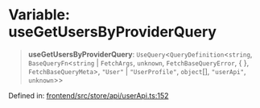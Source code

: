 # Variable: useGetUsersByProviderQuery

> **useGetUsersByProviderQuery**: `UseQuery`\<`QueryDefinition`\<`string`, `BaseQueryFn`\<`string` \| `FetchArgs`, `unknown`, `FetchBaseQueryError`, \{ \}, `FetchBaseQueryMeta`\>, `"User"` \| `"UserProfile"`, `object`[], `"userApi"`, `unknown`\>\>

Defined in: [frontend/src/store/api/userApi.ts:152](https://github.com/lsendel/sass/blob/ca8b2b87627589617e0de57047e1f50d53e78078/frontend/src/store/api/userApi.ts#L152)
